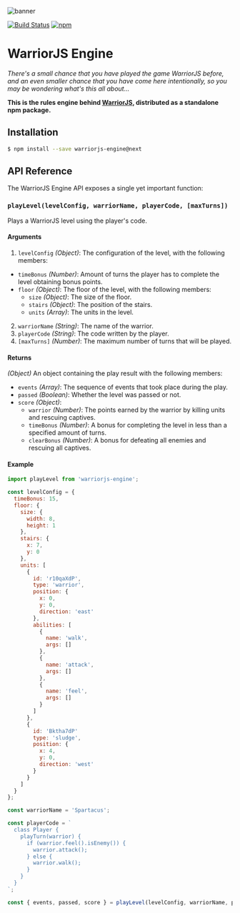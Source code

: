 ![banner](https://cdn.rawgit.com/olistic/warriorjs-engine/master/warriorjs-logo.svg)

[![Build Status](https://img.shields.io/travis/olistic/warriorjs-engine/v2.svg?style=flat-square)](https://travis-ci.org/olistic/warriorjs-engine)
[![npm](https://img.shields.io/npm/v/warriorjs-engine.svg?style=flat-square)](https://www.npmjs.com/package/warriorjs-engine)

# WarriorJS Engine

*There's a small chance that you have played the game WarriorJS before, and an even smaller chance that you have come here intentionally, so you may be wondering what's this all about...*

**This is the rules engine behind [WarriorJS](https://github.com/olistic/warriorjs), distributed as a standalone npm package.**

## Installation

```bash
$ npm install --save warriorjs-engine@next
```

## API Reference

The WarriorJS Engine API exposes a single yet important function:

### `playLevel(levelConfig, warriorName, playerCode, [maxTurns])`

Plays a WarriorJS level using the player's code.

#### Arguments

1. `levelConfig` *(Object)*: The configuration of the level, with the following members:
  * `timeBonus` *(Number)*: Amount of turns the player has to complete the level obtaining bonus points.
  * `floor` *(Object)*: The floor of the level, with the following members:
    * `size` *(Object)*: The size of the floor.
    * `stairs` *(Object)*: The position of the stairs.
    * `units` *(Array)*: The units in the level.
2. `warriorName` *(String)*: The name of the warrior.
3. `playerCode` *(String)*: The code written by the player.
4. `[maxTurns]` *(Number)*: The maximum number of turns that will be played.

#### Returns

*(Object)* An object containing the play result with the following members:
  * `events` *(Array)*: The sequence of events that took place during the play.
  * `passed` *(Boolean)*: Whether the level was passed or not.
  * `score` *(Object)*:
    * `warrior` *(Number)*: The points earned by the warrior by killing units and rescuing captives.
    * `timeBonus` *(Number)*: A bonus for completing the level in less than a specified amount of turns.
    * `clearBonus` *(Number)*: A bonus for defeating all enemies and rescuing all captives.

#### Example

```javascript
import playLevel from 'warriorjs-engine';

const levelConfig = {
  timeBonus: 15,
  floor: {
    size: {
      width: 8,
      height: 1
    },
    stairs: {
      x: 7,
      y: 0
    },
    units: [
      {
        id: 'r10qaXdP',
        type: 'warrior',
        position: {
          x: 0,
          y: 0,
          direction: 'east'
        },
        abilities: [
          {
            name: 'walk',
            args: []
          },
          {
            name: 'attack',
            args: []
          },
          {
            name: 'feel',
            args: []
          }
        ]
      },
      {
        id: 'Bktha7dP'
        type: 'sludge',
        position: {
          x: 4,
          y: 0,
          direction: 'west'
        }
      }
    ]
  }
};

const warriorName = 'Spartacus';

const playerCode = `
  class Player {
    playTurn(warrior) {
      if (warrior.feel().isEnemy()) {
        warrior.attack();
      } else {
        warrior.walk();
      }
    }
  }
`;

const { events, passed, score } = playLevel(levelConfig, warriorName, playerCode);
```
